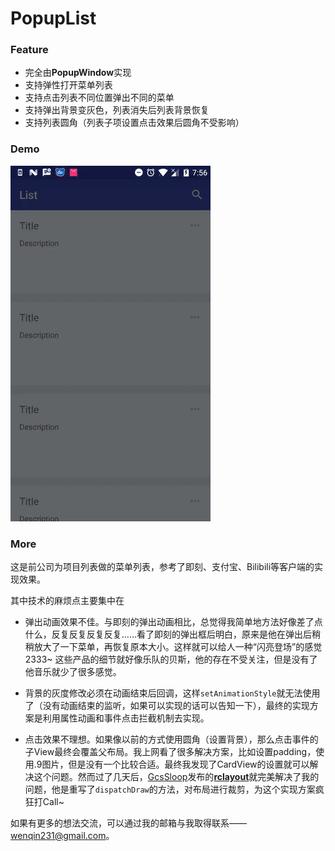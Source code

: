 # PopupList

### Feature

* 完全由**PopupWindow**实现
* 支持弹性打开菜单列表
* 支持点击列表不同位置弹出不同的菜单
* 支持弹出背景变灰色，列表消失后列表背景恢复
* 支持列表圆角（列表子项设置点击效果后圆角不受影响）

### Demo

![](https://github.com/wenqin-231/PopupList/blob/master/art/popup_window.gif?raw=true)

### More

这是前公司为项目列表做的菜单列表，参考了即刻、支付宝、Bilibili等客户端的实现效果。

其中技术的麻烦点主要集中在

* 弹出动画效果不佳。与即刻的弹出动画相比，总觉得我简单地方法好像差了点什么，反复反复反复反复……看了即刻的弹出框后明白，原来是他在弹出后稍稍放大了一下菜单，再恢复原本大小。这样就可以给人一种“闪亮登场”的感觉2333~ 这些产品的细节就好像乐队的贝斯，他的存在不受关注，但是没有了他音乐就少了很多感觉。


* 背景的灰度修改必须在动画结束后回调，这样`setAnimationStyle`就无法使用了（没有动画结束的监听，如果可以实现的话可以告知一下），最终的实现方案是利用属性动画和事件点击拦截机制去实现。
* 点击效果不理想。如果像以前的方式使用圆角（设置背景），那么点击事件的子View最终会覆盖父布局。我上网看了很多解决方案，比如设置padding，使用.9图片，但是没有一个比较合适。最终我发现了CardView的设置就可以解决这个问题。然而过了几天后，[GcsSloop](https://github.com/GcsSloop)发布的[**rclayout**](https://github.com/GcsSloop/rclayout)就完美解决了我的问题，他是重写了`dispatchDraw`的方法，对布局进行裁剪，为这个实现方案疯狂打Call~ 

如果有更多的想法交流，可以通过我的邮箱与我取得联系——wenqin231@gmail.com。
